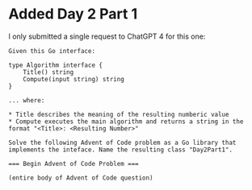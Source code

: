 # Added Day 2 Part 1

I only submitted a single request to ChatGPT 4 for this one:

    Given this Go interface:

    type Algorithm interface {
        Title() string
        Compute(input string) string
    }

    ... where:

    * Title describes the meaning of the resulting numberic value
    * Compute executes the main algorithm and returns a string in the format "<Title>: <Resulting Number>"

    Solve the following Advent of Code problem as a Go library that implements the inteface. Name the resulting class "Day2Part1".

    === Begin Advent of Code Problem ===

    (entire body of Advent of Code question)
